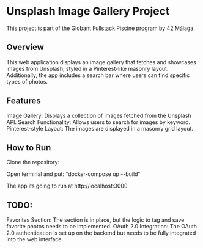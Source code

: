 <h1>Unsplash Image Gallery Project</h1>
This project is part of the Globant Fullstack Piscine program by 42 Málaga.

<h2>Overview</h2>
This web application displays an image gallery that fetches and showcases images from Unsplash, styled in a Pinterest-like masonry layout. Additionally, the app includes a search bar where users can find specific types of photos.

<h2>Features</h2>
Image Gallery: Displays a collection of images fetched from the Unsplash API.
Search Functionality: Allows users to search for images by keyword.
Pinterest-style Layout: The images are displayed in a masonry grid layout.
<h2>How to Run</h2>
Clone the repository:

Open terminal and put: "docker-compose up --build"

The app its going to run at http://localhost:3000

<h2>TODO:</h2>
Favorites Section: The section is in place, but the logic to tag and save favorite photos needs to be implemented.
OAuth 2.0 Integration: The OAuth 2.0 authentication is set up on the backend but needs to be fully integrated into the web interface.

